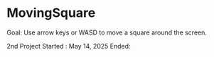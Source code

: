 # MovingSquare
Goal: Use arrow keys or WASD to move a square around the screen.

2nd Project 
Started : May 14, 2025
Ended: 

